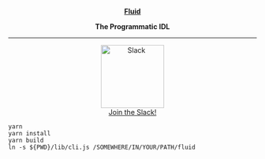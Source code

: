 <p align="center">
  <a href="https://www.fluid-idl.org/">
    <b>Fluid</b>
  </a>
</p>


<p align="center">
  <b>The Programmatic IDL</b>
</p>

<hr />

<p align="center">
<a href=https://join.slack.com/t/fluid-idl/shared_invite/enQtMjU4NDA2NzM4MDM5LTc0NmM1NWE4M2Q5N2U4NDBjOTNmOTAzYTdmYzIyY2RhYTkxOTRjYjRiMjliOGNmOGQyN2ZmOWMwZTZiOTU0OTQ">
    <img alt="Slack" src="https://raw.githubusercontent.com/jxv/fluid-data/master/slack-512.png" width="128" height="128"><br/>Join the Slack!
</a>
</p>

```shell
yarn
yarn install
yarn build
ln -s ${PWD}/lib/cli.js /SOMEWHERE/IN/YOUR/PATH/fluid
```
